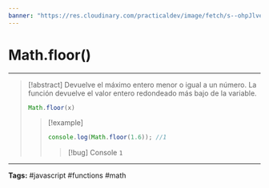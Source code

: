 ```yaml
---
banner: "https://res.cloudinary.com/practicaldev/image/fetch/s--ohpJlve1--/c_imagga_scale,f_auto,fl_progressive,h_420,q_auto,w_1000/https://res.cloudinary.com/drquzbncy/image/upload/v1586605549/javascript_banner_sxve2l.jpg"
---
```

# Math.floor()
<hr> 

> [!abstract]
> Devuelve el máximo entero menor o igual a un número. La función devuelve el valor entero redondeado más bajo de la variable.
> ```js
> Math.floor(x) 
> ```
> 
> > [!example]
> > 
> > ```js
> > console.log(Math.floor(1.6)); //1
> > ```
> > 
> > > [!bug] Console
> > > <code>1</code>
> > 
> 

<hr>
<b>Tags:</b> #javascript #functions #math